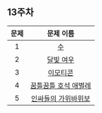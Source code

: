 ## 13주차


| 문제 | 문제 이름 |
|:------:|:---------:|
| 1 | [수](https://www.acmicpc.net/problem/22943) |
| 2 | [달빛 여우](https://www.acmicpc.net/problem/16118) |
| 3 | [이모티콘](https://www.acmicpc.net/problem/14226) |
| 4 | [꿈틀꿈틀 호석 애벌레](https://www.acmicpc.net/problem/20181) |
| 5 | [인싸들의 가위바위보](https://www.acmicpc.net/problem/16986) |
